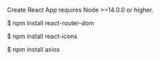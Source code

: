 Create React App requires Node >=14.0.0 or higher.

$ npm install react-router-dom

$ npm install react-icons

$ npm install axios

